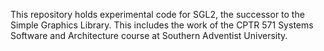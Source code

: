 This repository holds experimental code for SGL2, the 
successor to the Simple Graphics Library.  This includes
the work of the CPTR 571 Systems Software and Architecture
course at Southern Adventist University.

